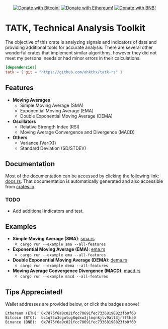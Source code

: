 <p align="center">
    <a href="https://github.com/Ohkthx/tatk-rs#tips-appreciated" title="Donate with Bitcoin!">
        <img src="https://img.shields.io/badge/donate-black?style=for-the-badge&logo=bitcoin&logoColor=f38ba8&label=BITCOIN&labelColor=11111b&color=f38ba8"
            alt="Donate with Bitcoin!"></a>
    <a href="https://github.com/Ohkthx/tatk-rs#tips-appreciated" title="Donate with Ethereum!">
        <img src="https://img.shields.io/badge/donate-black?style=for-the-badge&logo=ethereum&logoColor=fab387&label=ETHEREUM&labelColor=11111b&color=fab387"
            alt="Donate with Ethereum!"></a>
    <a href="https://github.com/Ohkthx/tatk-rs#tips-appreciated" title="Donate with BNB (Binance)!">
        <img src="https://img.shields.io/badge/donate-black?style=for-the-badge&logo=binance&logoColor=f9e2af&label=BINANCE&labelColor=11111b&color=f9e2af"
            alt="Donate with BNB!"></a>
</p>

# TATK, Technical Analysis Toolkit

The objective of this crate is analyzing signals and indicators of data and providing additional tools for accurate analysis. There are several other wonderful crates that implement similar algorithms, however they did not meet my personal needs or had minor errors in their calculations.

```toml
[dependencies]
tatk = { git = "https://github.com/ohkthx/tatk-rs" }
```

## Features
- **Moving Averages**
  - Simple Moving Average (SMA)
  - Exponential Moving Average (EMA)
  - Double Exponential Moving Average (DEMA)
- **Oscillators**
  - Relative Strength Index (RSI)
  - Moving Average Convergence and Divergence (MACD)
- **Others**
  - Variance (Var(X))
  - Standard Deviation (SD/STDEV)

## Documentation

Most of the documentation can be accessed by clicking the following link: [docs.rs](https://docs.rs/tatk/latest/tatk/). That documentation is automatically generated and also accessible from [crates.io](https://crates.io/crates/tatk).

### TODO

- Add additional indicators and test.

## Examples

- **Simple Moving Average (SMA)**: [sma.rs](https://github.com/Ohkthx/tatk-rs/tree/main/examples/sma.rs)
  - `cargo run --example sma --all-features`
- **Exponential Moving Average (EMA)**: [ema.rs](https://github.com/Ohkthx/tatk-rs/tree/main/examples/ema.rs)
  - `cargo run --example ema --all-features`
- **Double Exponential Moving Average (DEMA)**: [dema.rs](https://github.com/Ohkthx/tatk-rs/tree/main/examples/dema.rs)
  - `cargo run --example dema --all-features`
- **Moving Average Convergence Divergence (MACD)**: [macd.rs](https://github.com/Ohkthx/tatk-rs/tree/main/examples/macd.rs)
  - `cargo run --example macd --all-features`

## Tips Appreciated!

Wallet addresses are provided below, or click the badges above!
```
Ethereum (ETH): 0x7d75f6a9c021fcc70691fec73368198823fb0f60
Bitcoin (BTC):  bc1q75w3cgutug8qdxw3jlmqnkjlv9alt3jr7ftha0
Binance (BNB):  0x7d75f6a9c021fcc70691fec73368198823fb0f60
```
